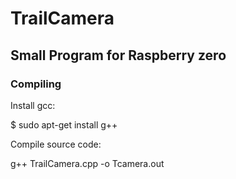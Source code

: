 # TrailCamera

## Small Program for Raspberry zero

### Compiling

Install gcc:

$ sudo apt-get install g++

Compile source code:

g++ TrailCamera.cpp -o Tcamera.out
